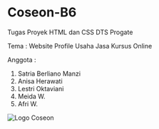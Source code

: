 # Coseon-B6
Tugas Proyek HTML dan CSS DTS Progate

Tema : Website Profile Usaha Jasa Kursus Online

Anggota :
1. Satria Berliano Manzi
2. Anisa Herawati
3. Lestri Oktaviani
4. Meida W.
5. Afri W.

![Logo Coseon](https://github.com/satriaberliano/Coseon-B6/assets/coseon-logo.png)
